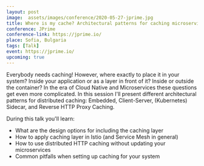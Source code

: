 ```yaml
---
layout: post
image:  assets/images/conference/2020-05-27-jprime.jpg
title: Where is my cache? Architectural patterns for caching microservices
conference: JPrime
conference-link: https://jprime.io/
place: Sofia, Bulgaria
tags: [Talk]
event: https://jprime.io/
upcoming: true
---
```


Everybody needs caching! However, where exactly to place it in your system? Inside your application or as a layer in front of it? Inside or outside the container? In the era of Cloud Native and Microservices these questions get even more complicated. In this session I'll present different architectural patterns for distributed caching: Embedded, Client-Server, (Kubernetes) Sidecar, and Reverse HTTP Proxy Caching.

During this talk you'll learn:
- What are the design options for including the caching layer
- How to apply caching layer in Istio (and Service Mesh in general)
- How to use distributed HTTP caching without updating your microservices
- Common pitfalls when setting up caching for your system

